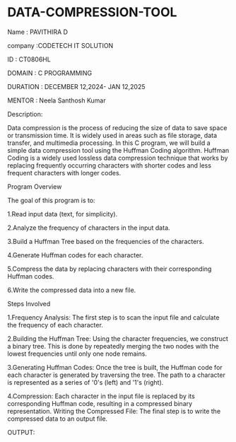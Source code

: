 # DATA-COMPRESSION-TOOL
Name : PAVITHIRA D

company :CODETECH IT SOLUTION

ID : CT0806HL

DOMAIN : C PROGRAMMING

DURATION : DECEMBER 12,2024- JAN 12,2025

MENTOR : Neela Santhosh Kumar

Description:

Data compression is the process of reducing the size of data to save space or transmission time. It is widely used in areas such as file storage, data transfer, and multimedia processing. In this C program, we will build a simple data compression tool using the Huffman Coding algorithm. Huffman Coding is a widely used lossless data compression technique that works by replacing frequently occurring characters with shorter codes and less frequent characters with longer codes.

Program Overview


The goal of this program is to:


1.Read input data (text, for simplicity).

2.Analyze the frequency of characters in the input data.

3.Build a Huffman Tree based on the frequencies of the characters.

4.Generate Huffman codes for each character.

5.Compress the data by replacing characters with their corresponding Huffman codes.

6.Write the compressed data into a new file.

Steps Involved

1.Frequency Analysis: The first step is to scan the input file and calculate the frequency of each character.


2.Building the Huffman Tree: Using the character frequencies, we construct a binary tree. This is done by repeatedly merging the two nodes with the lowest frequencies until only one node remains.


3.Generating Huffman Codes: Once the tree is built, the Huffman code for each character is generated by traversing the tree. The path to a character is represented as a series of '0's (left) and '1's (right).


4.Compression: Each character in the input file is replaced by its corresponding Huffman code, resulting in a compressed binary representation.
Writing the Compressed File: The final step is to write the compressed data to an output file.

OUTPUT:
